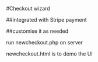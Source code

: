 #Checkout wizard 

##integrated with Stripe payment

##customise it as needed

run newcheckout.php on server

newcheckout.html is to demo the UI